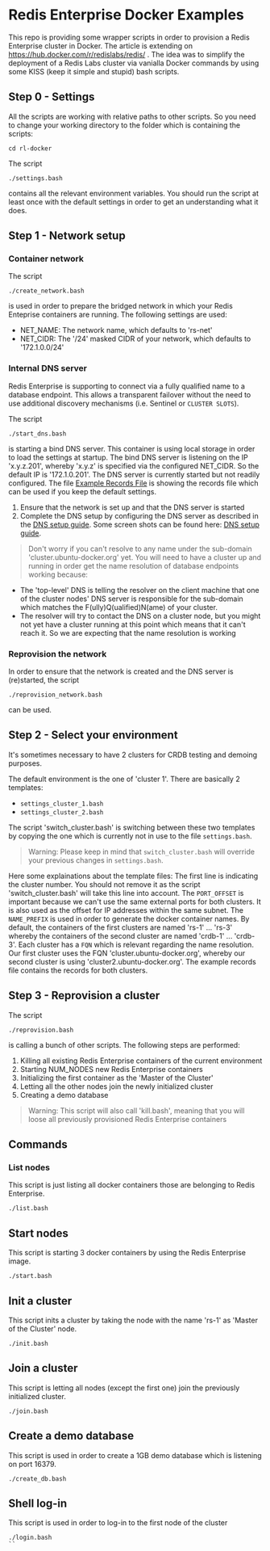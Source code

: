# Redis Enterprise Docker Examples

This repo is providing some wrapper scripts in order to provision a Redis Enterprise cluster in Docker. The article is extending on https://hub.docker.com/r/redislabs/redis/ . The idea was to simplify the deployment of a Redis Labs cluster via vanialla Docker commands by using some KISS (keep it simple and stupid) bash scripts.

## Step 0 - Settings

All the scripts are working with relative paths to other scripts. So you need to change your working directory to the folder which is containing the scripts:

```
cd rl-docker
```

The script

```
./settings.bash
```

contains all the relevant environment variables. You should run the script at least once with the default settings in order to get an understanding what it does.

## Step 1 - Network setup

### Container network

The script

```
./create_network.bash
```

is used in order to prepare the bridged network in which your Redis Enteprise containers are running. The following settings are used:

* NET_NAME: The network name, which defaults to 'rs-net'
* NET_CIDR: The '/24' masked CIDR of your network, which defaults to '172.1.0.0/24'

### Internal DNS server

Redis Enterprise is supporting to connect via a fully qualified name to a database endpoint. This allows a transparent failover without the need to use additional discovery mechanisms (i.e. Sentinel or `CLUSTER SLOTS`).

The script

```
./start_dns.bash
```

is starting a bind DNS server. This container is using local storage in order to load the settings at startup. The bind DNS server is listening on the IP 'x.y.z.201', whereby 'x.y.z' is specified via the configured NET_CIDR. So the default IP is '172.1.0.201'. The DNS server is currently started but not readily configured. The file [Example Records File](https://github.com/nosqlgeek/rl-docker/blob/master/example_dns_records.txt) is showing the records file which can be used if you keep the default settings.

1. Ensure that the network is set up and that the DNS server is started
1. Complete the DNS setup by configuring the DNS server as described in the [DNS setup guide](https://github.com/nosqlgeek/rl-docker/blob/master/DNSSETUP.md). Some screen shots can be found here: [DNS setup guide](https://github.com/nosqlgeek/rl-docker/blob/master/img/README.md).

> Don't worry if you can't resolve to any name under the sub-domain 'cluster.ubuntu-docker.org' yet. You will need to have a cluster up and running in order get the name resolution of database endpoints working because:

* The 'top-level' DNS is telling the resolver on the client machine that one of the cluster nodes' DNS server is responsible for the sub-domain which matches the F(ully)Q(ualified)N(ame) of your cluster.
* The resolver will try to contact the DNS on a cluster node, but you might not yet have a cluster running at this point which means that it can't reach it. So we are expecting that the name resolution is working

### Reprovision the network

In order to ensure that the network is created and the DNS server is (re)started, the script

```
./reprovision_network.bash
```

can be used.

## Step 2 - Select your environment

It's sometimes necessary to have 2 clusters for CRDB testing and demoing purposes.

The default environment is the one of 'cluster 1'. There are basically 2 templates:

* `settings_cluster_1.bash`
* `settings_cluster_2.bash`

The script 'switch_cluster.bash' is switching between these two templates by copying the one which is currently not in use to the file `settings.bash`.

> Warning: Please keep in mind that `switch_cluster.bash` will override your previous changes in `settings.bash`.

Here some explainations about the template files: The first line is indicating the cluster number. You should not remove it as the script 'switch_cluster.bash' will take this line into account. The `PORT_OFFSET` is important because we can't use the same external ports for both clusters. It is also used as the offset for IP addresses within the same subnet. The `NAME_PREFIX` is used in order to generate the docker container names. By default, the containers of the first clusters are named 'rs-1' ... 'rs-3' whereby the containers of the second cluster are named 'crdb-1' ... 'crdb-3'. Each cluster has a `FQN` which is relevant regarding the name resolution. Our first cluster uses the FQN 'cluster.ubuntu-docker.org', whereby our second cluster is using 'cluster2.ubuntu-docker.org'. The example records file contains the records for both clusters.

## Step 3 - Reprovision a cluster

The script

```
./reprovision.bash
```

is calling a bunch of other scripts. The following steps are performed:

1. Killing all existing Redis Enterprise containers of the current environment
1. Starting NUM_NODES new Redis Enterprise containers
1. Initializing the first container as the 'Master of the Cluster'
1. Letting all the other nodes join the newly initialized cluster
1. Creating a demo database

> Warning: This script will also call 'kill.bash', meaning that you will loose all previously provisioned Redis Enterprise containers


## Commands

### List nodes

This script is just listing all docker containers those are belonging to Redis Enterprise.

```
./list.bash
```

## Start nodes

This script is starting 3 docker containers by using the Redis Enterprise image.

```
./start.bash
```

## Init a cluster

This script inits a cluster by taking the node with the name 'rs-1' as 'Master of the Cluster' node.

```
./init.bash
```

## Join a cluster

This script is letting all nodes (except the first one) join the previously initialized cluster.

```
./join.bash
```

## Create a demo database

This script is used in order to create a 1GB demo database which is listening on port 16379.

```
./create_db.bash
```

## Shell log-in

This script is used in order to log-in to the first node of the cluster

```
./login.bash
``

